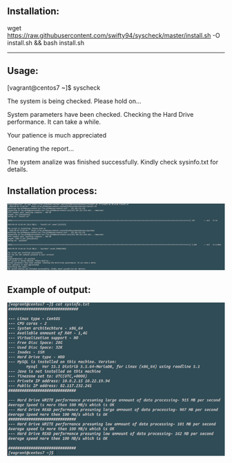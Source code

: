Installation:
--------------

wget https://raw.githubusercontent.com/swifty94/syscheck/master/install.sh -O install.sh && bash install.sh

----------------
Usage:
---------------
  [vagrant@centos7 ~]$ syscheck
  
  The system is being checked. Please hold on...
  
  System parameters have been checked. Checking the Hard Drive performance. It can take a while.
  
  Your patience is much appreciated
  
  Generating the report...
  
  The system analize was finished successfully. Kindly check sysinfo.txt for details.

Installation process:
------------------------
![](https://raw.githubusercontent.com/swifty94/syscheck/master/install_usage.png)

Example of output:
------------------------
![](https://raw.githubusercontent.com/swifty94/syscheck/master/output_sample.png)
